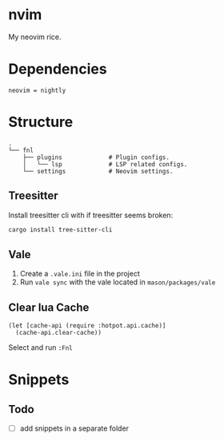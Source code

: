 # nvim

My neovim rice.

# Dependencies

```
neovim = nightly
```

# Structure

```
.
└── fnl
    ├── plugins             # Plugin configs.
    │   └── lsp             # LSP related configs.
    └── settings            # Neovim settings.
```

## Treesitter 

Install treesitter cli with if treesitter seems broken:

```sh
cargo install tree-sitter-cli
```

## Vale

1. Create a `.vale.ini` file in the project
2. Run `vale sync` with the vale located in `mason/packages/vale`

## Clear lua Cache

```fnl
(let [cache-api (require :hotpot.api.cache)]
  (cache-api.clear-cache))
```

Select and run `:Fnl`

# Snippets

## Todo

-[ ] add snippets in a separate folder
